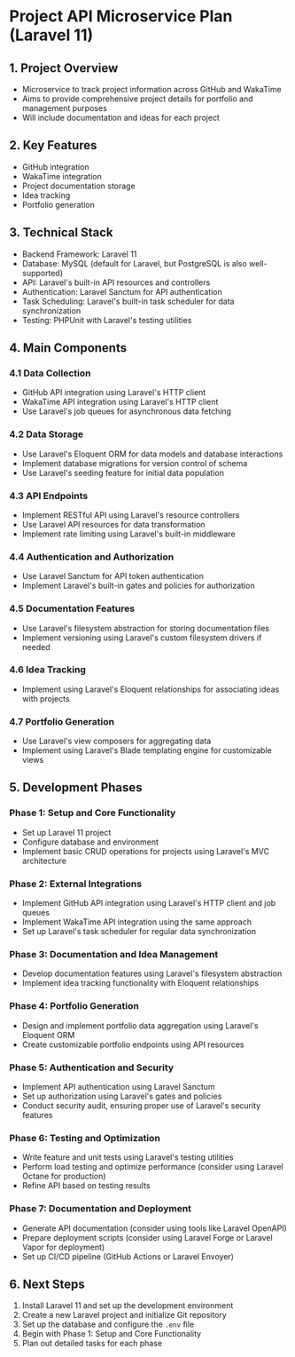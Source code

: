 # Project API Microservice Plan (Laravel 11)

## 1. Project Overview
- Microservice to track project information across GitHub and WakaTime
- Aims to provide comprehensive project details for portfolio and management purposes
- Will include documentation and ideas for each project

## 2. Key Features
- GitHub integration
- WakaTime integration
- Project documentation storage
- Idea tracking
- Portfolio generation

## 3. Technical Stack
- Backend Framework: Laravel 11
- Database: MySQL (default for Laravel, but PostgreSQL is also well-supported)
- API: Laravel's built-in API resources and controllers
- Authentication: Laravel Sanctum for API authentication
- Task Scheduling: Laravel's built-in task scheduler for data synchronization
- Testing: PHPUnit with Laravel's testing utilities

## 4. Main Components

### 4.1 Data Collection
- GitHub API integration using Laravel's HTTP client
- WakaTime API integration using Laravel's HTTP client
- Use Laravel's job queues for asynchronous data fetching

### 4.2 Data Storage
- Use Laravel's Eloquent ORM for data models and database interactions
- Implement database migrations for version control of schema
- Use Laravel's seeding feature for initial data population

### 4.3 API Endpoints
- Implement RESTful API using Laravel's resource controllers
- Use Laravel API resources for data transformation
- Implement rate limiting using Laravel's built-in middleware

### 4.4 Authentication and Authorization
- Use Laravel Sanctum for API token authentication
- Implement Laravel's built-in gates and policies for authorization

### 4.5 Documentation Features
- Use Laravel's filesystem abstraction for storing documentation files
- Implement versioning using Laravel's custom filesystem drivers if needed

### 4.6 Idea Tracking
- Implement using Laravel's Eloquent relationships for associating ideas with projects

### 4.7 Portfolio Generation
- Use Laravel's view composers for aggregating data
- Implement using Laravel's Blade templating engine for customizable views

## 5. Development Phases

### Phase 1: Setup and Core Functionality
- Set up Laravel 11 project
- Configure database and environment
- Implement basic CRUD operations for projects using Laravel's MVC architecture

### Phase 2: External Integrations
- Implement GitHub API integration using Laravel's HTTP client and job queues
- Implement WakaTime API integration using the same approach
- Set up Laravel's task scheduler for regular data synchronization

### Phase 3: Documentation and Idea Management
- Develop documentation features using Laravel's filesystem abstraction
- Implement idea tracking functionality with Eloquent relationships

### Phase 4: Portfolio Generation
- Design and implement portfolio data aggregation using Laravel's Eloquent ORM
- Create customizable portfolio endpoints using API resources

### Phase 5: Authentication and Security
- Implement API authentication using Laravel Sanctum
- Set up authorization using Laravel's gates and policies
- Conduct security audit, ensuring proper use of Laravel's security features

### Phase 6: Testing and Optimization
- Write feature and unit tests using Laravel's testing utilities
- Perform load testing and optimize performance (consider using Laravel Octane for production)
- Refine API based on testing results

### Phase 7: Documentation and Deployment
- Generate API documentation (consider using tools like Laravel OpenAPI)
- Prepare deployment scripts (consider using Laravel Forge or Laravel Vapor for deployment)
- Set up CI/CD pipeline (GitHub Actions or Laravel Envoyer)

## 6. Next Steps
1. Install Laravel 11 and set up the development environment
2. Create a new Laravel project and initialize Git repository
3. Set up the database and configure the `.env` file
4. Begin with Phase 1: Setup and Core Functionality
5. Plan out detailed tasks for each phase
